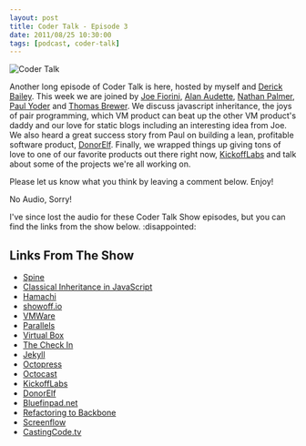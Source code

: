 ```yaml
---
layout: post
title: Coder Talk - Episode 3
date: 2011/08/25 10:30:00
tags: [podcast, coder-talk]
---
```


<img src='/assets/images/microphone.jpg' alt='Coder Talk' class='float-right' />

Another long episode of Coder Talk is here, hosted by myself and [Derick Bailey](http://derickbailey.lostechies.com).  This week we are joined by [Joe Fiorini](http://userobsessed.net), [Alan Audette](http://twitter.com/alanaudette), [Nathan Palmer](http://twitter.com/nathanpalmer), [Paul Yoder](http://twitter.com/paulyoder) and [Thomas Brewer](http://th3mus1cman.me).  We discuss javascript inheritance, the joys of pair programming, which VM product can beat up the other VM product's daddy and our love for static blogs including an interesting idea from Joe.  We also heard a great success story from Paul on building a lean, profitable software product, [DonorElf](http://donorelf.com).  Finally, we wrapped things up giving tons of love to one of our favorite products out there right now, [KickoffLabs](http://kickofflabs.com) and talk about some of the projects we're all working on.

Please let us know what you think by leaving a comment below.  Enjoy!

<div class="flex flex-col mb-6 tldr">
  <div class="bg-blue p-2 font-medium border border-b-0 border-blue rounded-t-sm">No Audio, Sorry!</div>
  <div class="p-2 bg-blue border-l border-r border-b border-blue
  rounded-b-sm">
    <p>
      I've since lost the audio for these Coder Talk Show episodes, but you can
      find the links from the show below. :disappointed:
    </p>
  </div>
</div>

## Links From The Show

* [Spine](http://maccman.github.com/spine)
* [Classical Inheritance in JavaScript](http://www.crockford.com/javascript/inheritance.html) 
* [Hamachi](https://secure.logmein.com/products/hamachi)
* [showoff.io](https://showoff.io)
* [VMWare](http://vmware.com)
* [Parallels](http://www.parallels.com)
* [Virtual Box](http://www.virtualbox.org)
* [The Check In](http://thecheckin.densitypop.com)
* [Jekyll](https://github.com/mojombo/jekyll/wiki)
* [Octopress](http://octopress.org)
* [Octocast](http://octocast.org)
* [KickoffLabs](http://kickofflabs.com)
* [DonorElf](http://donorelf.com)
* [Bluefinpad.net](http://bluefinpad.net)
* [Refactoring to Backbone](http://refactoringtobackbone.com)
* [Screenflow](http://www.telestream.net/screen-flow)
* [CastingCode.tv](http://castingcode.tv)
